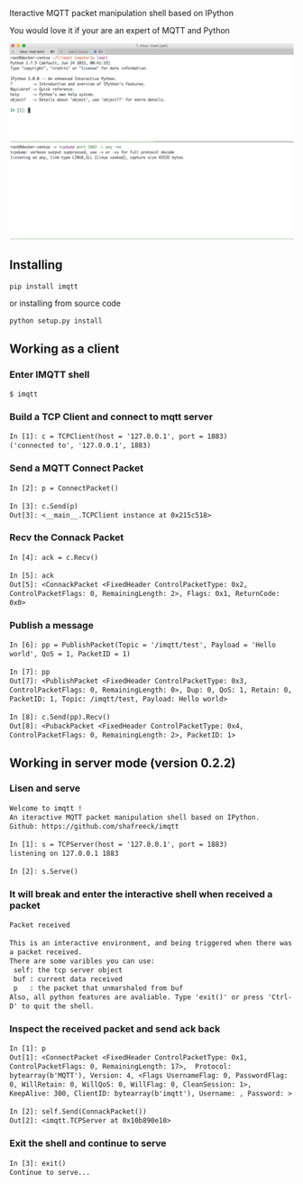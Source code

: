 Iteractive MQTT packet manipulation shell based on IPython

You would love it if your are an expert of MQTT and Python

![screencast](./imqtt-screencast.gif)

## Installing

```
pip install imqtt
```
or installing from source code
```
python setup.py install
```

## Working as a client

### Enter IMQTT shell
```
$ imqtt
```

### Build a TCP Client and connect to mqtt server
```
In [1]: c = TCPClient(host = '127.0.0.1', port = 1883)
('connected to', '127.0.0.1', 1883)
```

### Send a MQTT Connect Packet

```
In [2]: p = ConnectPacket()

In [3]: c.Send(p)
Out[3]: <__main__.TCPClient instance at 0x215c518>
```

### Recv the Connack Packet

```
In [4]: ack = c.Recv()

In [5]: ack
Out[5]: <ConnackPacket <FixedHeader ControlPacketType: 0x2, ControlPacketFlags: 0, RemainingLength: 2>, Flags: 0x1, ReturnCode: 0x0>
```

### Publish a message
```
In [6]: pp = PublishPacket(Topic = '/imqtt/test', Payload = 'Hello world', QoS = 1, PacketID = 1)

In [7]: pp
Out[7]: <PublishPacket <FixedHeader ControlPacketType: 0x3, ControlPacketFlags: 0, RemainingLength: 0>, Dup: 0, QoS: 1, Retain: 0, PacketID: 1, Topic: /imqtt/test, Payload: Hello world>

In [8]: c.Send(pp).Recv()
Out[8]: <PubackPacket <FixedHeader ControlPacketType: 0x4, ControlPacketFlags: 0, RemainingLength: 2>, PacketID: 1>
```

## Working in server mode (version 0.2.2)

### Lisen and serve
```
Welcome to imqtt !
An iteractive MQTT packet manipulation shell based on IPython.
Github: https://github.com/shafreeck/imqtt

In [1]: s = TCPServer(host = '127.0.0.1', port = 1883)
listening on 127.0.0.1 1883

In [2]: s.Serve()
```
### It will break and enter the interactive shell when received a packet
```
Packet received

This is an interactive environment, and being triggered when there was a packet received.
There are some varibles you can use:
 self: the tcp server object
 buf : current data received
 p   : the packet that unmarshaled from buf
Also, all python features are avaliable. Type 'exit()' or press 'Ctrl-D' to quit the shell.
```

### Inspect the received packet and send ack back
```
In [1]: p
Out[1]: <ConnectPacket <FixedHeader ControlPacketType: 0x1, ControlPacketFlags: 0, RemainingLength: 17>,  Protocol: bytearray(b'MQTT'), Version: 4, <Flags UsernameFlag: 0, PasswordFlag: 0, WillRetain: 0, WillQoS: 0, WillFlag: 0, CleanSession: 1>, KeepAlive: 300, ClientID: bytearray(b'imqtt'), Username: , Password: >

In [2]: self.Send(ConnackPacket())
Out[2]: <imqtt.TCPServer at 0x10b890e10>
```

### Exit the shell and continue to serve
```
In [3]: exit()
Continue to serve...
```

